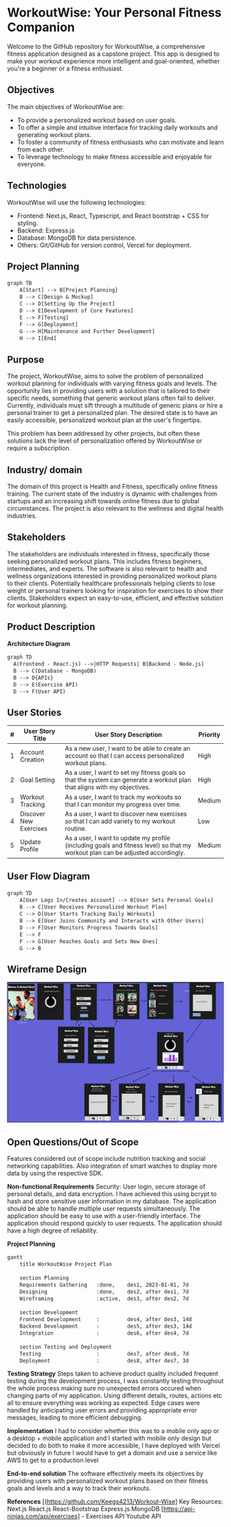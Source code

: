 # WorkoutWise: Your Personal Fitness Companion

Welcome to the GitHub repository for WorkoutWise, a comprehensive fitness application designed as a capstone project. This app is designed to make your workout experience more intelligent and goal-oriented, whether you're a beginner or a fitness enthusiast.

## Objectives

The main objectives of WorkoutWise are:

- To provide a personalized workout based on user goals.
- To offer a simple and intuitive interface for tracking daily workouts and generating workout plans.
- To foster a community of fitness enthusiasts who can motivate and learn from each other.
- To leverage technology to make fitness accessible and enjoyable for everyone.

 
## Technologies

WorkoutWise will use the following technologies:

- Frontend: Next.js, React, Typescript, and React bootstrap + CSS for styling.
- Backend: Express.js
- Database: MongoDB for data persistence.
- Others: Git/GitHub for version control, Vercel for deployment.

## Project Planning
```mermaid
graph TB
    A[Start] --> B[Project Planning]
    B --> C[Design & Mockup]
    C --> D[Setting Up the Project]
    D --> E[Development of Core Features]
    E --> F[Testing]
    F --> G[Deployment]
    G --> H[Maintenance and Further Development]
    H --> I[End]
```

## Purpose
The project, WorkoutWise, aims to solve the problem of personalized workout planning for individuals with varying fitness goals and levels. The opportunity lies in providing users with a solution that is tailored to their specific needs, something that generic workout plans often fail to deliver. Currently, individuals must sift through a multitude of generic plans or hire a personal trainer to get a personalized plan. The desired state is to have an easily accessible, personalized workout plan at the user's fingertips.

This problem has been addressed by other projects, but often these solutions lack the level of personalization offered by WorkoutWise or require a subscription.

## Industry/ domain
The domain of this project is Health and Fitness, specifically online fitness training. The current state of the industry is dynamic with challenges from startups and an increasing shift towards online fitness due to global circumstances. The project is also relevant to the wellness and digital health industries.

## Stakeholders
The stakeholders are individuals interested in fitness, specifically those seeking personalized workout plans. This includes fitness beginners, intermediates, and experts. The software is also relevant to health and wellness organizations interested in providing personalized workout plans to their clients. Potentially healthcare professionals helping clients to lose weight or personal trainers looking for inspiration for exercises to show their clients. Stakeholders expect an easy-to-use, efficient, and effective solution for workout planning.

## Product Description
**Architecture Diagram**
```mermaid
graph TD
  A(Frontend - React.js) -->|HTTP Requests| B[Backend - Node.js]
  B --> C(Database - MongoDB)
  B --> D{APIs}
  D --> E(Exercise API)
  D --> F(User API)
```

## User Stories
| # | User Story Title | User Story Description | Priority |
|---|------------------|------------------------|----------|
| 1 | Account Creation | As a new user, I want to be able to create an account so that I can access personalized workout plans. | High |
| 2 | Goal Setting | As a user, I want to set my fitness goals so that the system can generate a workout plan that aligns with my objectives. | High |
| 3 | Workout Tracking | As a user, I want to track my workouts so that I can monitor my progress over time. | Medium |
| 4 | Discover New Exercises | As a user, I want to discover new exercises so that I can add variety to my workout routine. | Low |
| 5 | Update Profile | As a user, I want to update my profile (including goals and fitness level) so that my workout plan can be adjusted accordingly. | Medium |

## User Flow Diagram
```mermaid
graph TD
    A[User Logs In/Creates account] --> B[User Sets Personal Goals]
    B --> C[User Receives Personalized Workout Plan]
    C --> D[User Starts Tracking Daily Workouts]
    B --> E[User Joins Community and Interacts with Other Users]
    D --> F[User Monitors Progress Towards Goals]
    E --> F
    F --> G[User Reaches Goals and Sets New Ones]
    G --> B
```

## Wireframe Design
![Figma design](/Figma.PNG)

## Open Questions/Out of Scope
Features considered out of scope include nutrition tracking and social networking capabilities. Also integration of smart watches to display more data by using the respective SDK.

**Non-functional Requirements**
Security: User login, secure storage of personal details, and data encryption. I have achieved this using bcrypt to hash and store sensitive user information in my database.
The application should be able to handle multiple user requests simultaneously.
The application should be easy to use with a user-friendly interface.
The application should respond quickly to user requests.
The application should have a high degree of reliability.

**Project Planning**
```mermaid
gantt
    title WorkoutWise Project Plan

    section Planning
    Requirements Gathering   :done,    des1, 2023-01-01, 7d
    Designing                :done,    des2, after des1, 7d
    Wireframing              :active,  des3, after des2, 7d

    section Development
    Frontend Development     :         des4, after des3, 14d
    Backend Development      :         des5, after des3, 14d
    Integration              :         des6, after des4, 7d

    section Testing and Deployment
    Testing                  :         des7, after des6, 7d
    Deployment               :         des8, after des7, 3d
```

**Testing Strategy**
Steps taken to achieve product quality included frequent testing during the development process, I was constantly testing throughout the whole process making sure no unexpected errors occured when changing parts of my application. Using different details, routes, actions etc all to ensure everything was working as expected.
Edge cases were handled by anticipating user errors and providing appropriate error messages, leading to more efficient debugging.

**Implementation**
I had to consider whether this was to a mobile only app or a desktop + mobile application and I started with mobile only design but decided to do both to make it more accessible, I have deployed with Vercel but obviously in future I would have to get a domain and use a service like AWS to get to a production level

**End-to-end solution**
The software effectively meets its objectives by providing users with personalized workout plans based on their fitness goals and levels and a way to track their workouts.

**References**
[(https://github.com/Keegs4213/Workout-Wise]
Key Resources:
Next.js
React.js
React-Bootstrap
Express.js
MongoDB
[https://api-ninjas.com/api/exercises] - Exercises API
Youtube API
